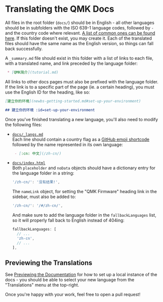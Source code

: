 # Translating the QMK Docs

All files in the root folder (`docs/`) should be in English - all other languages should be in subfolders with the ISO 639-1 language codes, followed by `-` and the country code where relevant. [A list of common ones can be found here](https://www.andiamo.co.uk/resources/iso-language-codes/). If this folder doesn't exist, you may create it. Each of the translated files should have the same name as the English version, so things can fall back successfully.

A `_summary.md` file should exist in this folder with a list of links to each file, with a translated name, and link preceded by the language folder:

```markdown
 * [QMK简介](tutorial.md)
```

All links to other docs pages must also be prefixed with the language folder. If the link is to a specific part of the page (ie. a certain heading), you must use the English ID for the heading, like so:

```markdown
[建立你的环境](newbs-getting-started.md#set-up-your-environment)

## 建立你的环境 :id=set-up-your-environment
```

Once you've finished translating a new language, you'll also need to modify the following files:

* [`docs/_langs.md`](https://github.com/qmk/qmk_firmware/blob/master/docs/_langs.md)  
  Each line should contain a country flag as a [GitHub emoji shortcode](https://github.com/ikatyang/emoji-cheat-sheet/blob/master/README.md#country-flag) followed by the name represented in its own language:

  ```markdown
   - [:cn: 中文](/zh-cn/)
  ```

* [`docs/index.html`](https://github.com/qmk/qmk_firmware/blob/master/docs/index.html)  
  Both `placeholder` and `noData` objects should have a dictionary entry for the language folder in a string:

  ```js
  '/zh-cn/': '没有结果!',
  ```

  The `nameLink` object, for setting the "QMK Firmware" heading link in the sidebar, must also be added to:

  ```js
  '/zh-cn/': '/#/zh-cn/',
  ```

  And make sure to add the language folder in the `fallbackLanguages` list, so it will properly fall back to English instead of 404ing:

  ```js
  fallbackLanguages: [
    // ...
    'zh-cn',
    // ...
  ],
  ```

## Previewing the Translations

See [Previewing the Documentation](contributing.md#previewing-the-documentation) for how to set up a local instance of the docs - you should be able to select your new language from the "Translations" menu at the top-right.

Once you're happy with your work, feel free to open a pull request!
